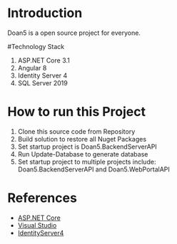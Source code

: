 # Introduction 
Doan5 is a open source project for everyone.

#Technology Stack
1. ASP.NET Core 3.1
2. Angular 8
3. Identity Server 4
5. SQL Server 2019

# How to run this Project
1. Clone this source code from Repository
2. Build solution to restore all Nuget Packages
2. Set startup project is Doan5.BackendServerAPI
3. Run Update-Database to generate database
4. Set startup project to multiple projects include: Doan5.BackendServerAPI and Doan5.WebPortalAPI

# References
- [ASP.NET Core](https://docs.microsoft.com/en-us/aspnet/core/?view=aspnetcore-3.1)
- [Visual Studio](https://visualstudio.microsoft.com/)
- [IdentityServer4](https://identityserver.io/)

